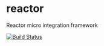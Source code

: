 reactor
=======

Reactor micro integration framework

[![Build Status](https://snap-ci.com/activey/reactor/branch/master/build_image)](https://snap-ci.com/activey/reactor/branch/master)
